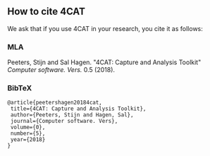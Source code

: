 ## How to cite 4CAT

We ask that if you use 4CAT in your research, you cite
it as follows:

### MLA

Peeters, Stijn and Sal Hagen. "4CAT: Capture and Analysis Toolkit" *Computer software. Vers.* 0.5 (2018).

### BibTeX

```
@article{peetershagen20184cat,
 title={4CAT: Capture and Analysis Toolkit},
 author={Peeters, Stijn and Hagen, Sal},
 journal={Computer software. Vers},
 volume={0},
 number={5},
 year={2018}
}
```